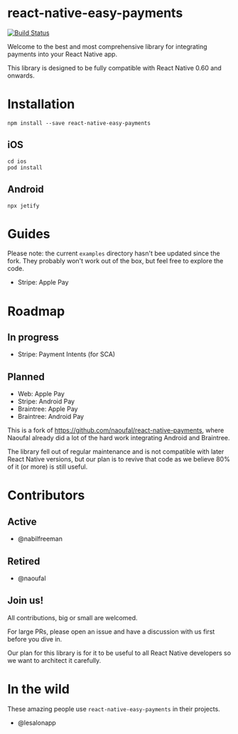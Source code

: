 # react-native-easy-payments

[![Build Status](https://travis-ci.org/freeman-industries/react-native-easy-payments.svg?branch=master)](https://travis-ci.org/freeman-industries/react-native-easy-payments)

Welcome to the best and most comprehensive library for integrating payments into your React Native app.

This library is designed to be fully compatible with React Native 0.60 and onwards.

# Installation

```
npm install --save react-native-easy-payments
```

## iOS

```
cd ios
pod install
```

## Android

```
npx jetify
```

# Guides

Please note: the current `examples` directory hasn't bee updated since the fork. They probably won't work out of the box, but feel free to explore the code.

- Stripe: Apple Pay

# Roadmap

## In progress

- Stripe: Payment Intents (for SCA)

## Planned

- Web: Apple Pay
- Stripe: Android Pay
- Braintree: Apple Pay
- Braintree: Android Pay

This is a fork of https://github.com/naoufal/react-native-payments, where Naoufal already did a lot of the hard work integrating Android and Braintree.

The library fell out of regular maintenance and is not compatible with later React Native versions, but our plan is to revive that code as we believe 80% of it (or more) is still useful.

# Contributors

## Active
- @nabilfreeman

## Retired
- @naoufal

## Join us!

All contributions, big or small are welcomed.

For large PRs, please open an issue and have a discussion with us first before you dive in.

Our plan for this library is for it to be useful to all React Native developers so we want to architect it carefully.

# In the wild

These amazing people use `react-native-easy-payments` in their projects.

- @lesalonapp
